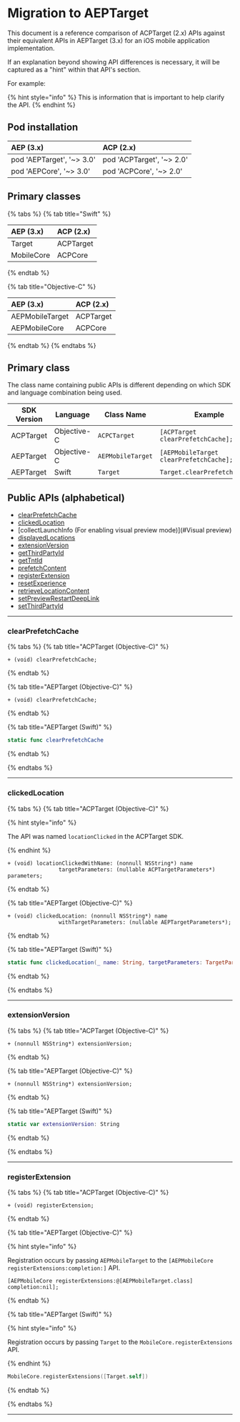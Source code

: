 # Migration to AEPTarget

This document is a reference comparison of ACPTarget (2.x) APIs against their equivalent APIs in AEPTarget (3.x) for an iOS mobile application implementation.

If an explanation beyond showing API differences is necessary, it will be captured as a "hint" within that API's section.

For example:

{% hint style="info" %}
This is information that is important to help clarify the API.
{% endhint %}

## Pod installation

| AEP (3.x)                    | ACP (2.x) |
| :----------------------------- | :-------------------------------------- |
| pod 'AEPTarget', '~&gt; 3.0' | pod 'ACPTarget', '~&gt; 2.0'    |
| pod 'AEPCore', '~&gt; 3.0'   | pod 'ACPCore', '~&gt; 2.0'              |

## Primary classes

{% tabs %}
{% tab title="Swift" %}

| AEP (3.x) | ACP (2.x) |
| :---------- | :-------------------------------------- |
| Target | ACPTarget                        |
| MobileCore  | ACPCore                                 |

{% endtab %}

{% tab title="Objective-C" %}

| AEP (3.x)       | ACP (2.x) |
| :---------------- | :-------------------------------------- |
| AEPMobileTarget | ACPTarget                        |
| AEPMobileCore     | ACPCore                                 |

{% endtab %}
{% endtabs %}

## Primary class

The class name containing public APIs is different depending on which SDK and language combination being used.

| SDK Version | Language    | Class Name        | Example                                 |
| ----------- | ----------- | ----------------- | --------------------------------------- |
| ACPTarget   | Objective-C | `ACPCTarget`      | `[ACPTarget clearPrefetchCache];`       |
| AEPTarget   | Objective-C | `AEPMobileTarget` | `[AEPMobileTarget clearPrefetchCache];` |
| AEPTarget   | Swift       | `Target`          | `Target.clearPrefetchCache()`           |

## Public APIs (alphabetical)

- [clearPrefetchCache](#clearPrefetchCache)
- [clickedLocation](#clickedLocation)
- [collectLaunchInfo (For enabling visual preview mode)](#Visual preview)
- [displayedLocations](#displayedLocations)
- [extensionVersion](#extensionVersion)
- [getThirdPartyId](#getThirdPartyId)
- [getTntId](#getTntId)
- [prefetchContent](#prefetchContent)
- [registerExtension](#registerExtension)
- [resetExperience](#resetExperience)
- [retrieveLocationContent](#retrieveLocationContent)
- [setPreviewRestartDeepLink](#setPreviewRestartDeepLink)
- [setThirdPartyId](#setThirdPartyId)

---

### clearPrefetchCache

{% tabs %}
{% tab title="ACPTarget (Objective-C)" %}

```objc
+ (void) clearPrefetchCache;
```

{% endtab %}

{% tab title="AEPTarget (Objective-C)" %}

```objc
+ (void) clearPrefetchCache;
```

{% endtab %}

{% tab title="AEPTarget (Swift)" %}

```swift
static func clearPrefetchCache
```

{% endtab %}

{% endtabs %}

---

### clickedLocation

{% tabs %}
{% tab title="ACPTarget (Objective-C)" %}

{% hint style="info" %}

The API was named `locationClicked` in the ACPTarget SDK.

{% endhint %}

```objc
+ (void) locationClickedWithName: (nonnull NSString*) name
                targetParameters: (nullable ACPTargetParameters*) parameters;
```

{% endtab %}

{% tab title="AEPTarget (Objective-C)" %}

```objc
+ (void) clickedLocation: (nonnull NSString*) name
                withTargetParameters: (nullable AEPTargetParameters*);
```

{% endtab %}

{% tab title="AEPTarget (Swift)" %}

```swift
static func clickedLocation(_ name: String, targetParameters: TargetParameters? = nil) 
```

{% endtab %}

{% endtabs %}

---

### 

### extensionVersion

{% tabs %}
{% tab title="ACPTarget (Objective-C)" %}

```objc
+ (nonnull NSString*) extensionVersion;
```

{% endtab %}

{% tab title="AEPTarget (Objective-C)" %}

```objc
+ (nonnull NSString*) extensionVersion;
```

{% endtab %}

{% tab title="AEPTarget (Swift)" %}

```swift
static var extensionVersion: String
```

{% endtab %}

{% endtabs %}

---

### registerExtension

{% tabs %}
{% tab title="ACPTarget (Objective-C)" %}

```objc
+ (void) registerExtension;
```

{% endtab %}

{% tab title="AEPTarget (Objective-C)" %}

{% hint style="info" %}

Registration occurs by passing `AEPMobileTarget` to the `[AEPMobileCore registerExtensions:completion:]` API.

```objc
[AEPMobileCore registerExtensions:@[AEPMobileTarget.class] completion:nil];
```

{% endtab %}

{% tab title="AEPTarget (Swift)" %}

{% hint style="info" %}

Registration occurs by passing `Target` to the `MobileCore.registerExtensions` API.

{% endhint %}

```swift
MobileCore.registerExtensions([Target.self])
```

{% endtab %}

{% endtabs %}

---



